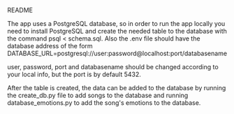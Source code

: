 README

The app uses a PostgreSQL database, so in order to run the app locally you need to install PostgreSQL and create the needed table to the database with the command psql < schema.sql. Also the .env file should have the database address of the form DATABASE_URL=postgresql://user:password@localhost:port/databasename

user, password, port and databasename should be changed according to your local info, but the port is by default 5432.

After the table is created, the data can be added to the database by running the create_db.py file to add songs to the database and running database_emotions.py to add the song's emotions to the database.
